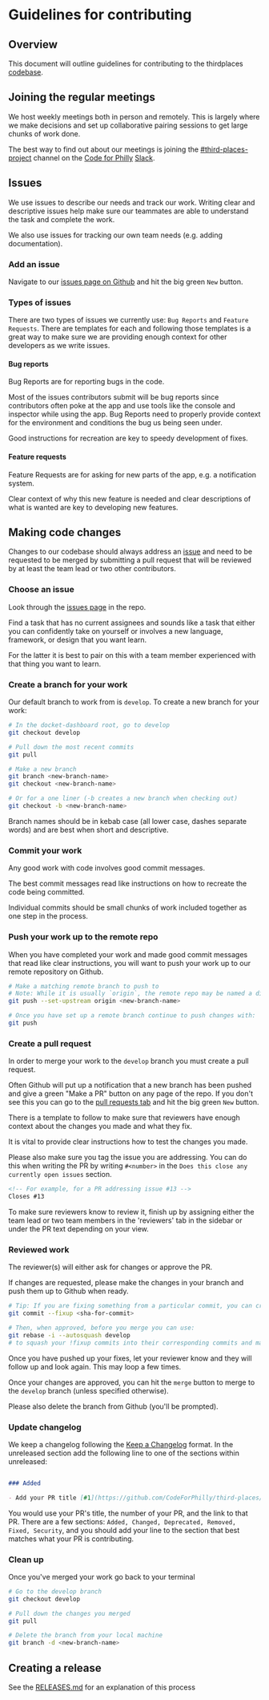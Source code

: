 # Guidelines for contributing

## Overview

This document will outline guidelines for contributing to the thirdplaces [codebase](https://github.com/CodeForPhilly/third-places).

## Joining the regular meetings

We host weekly meetings both in person and remotely. This is largely where we make decisions and set up collaborative pairing sessions to get large chunks of work done.

The best way to find out about our meetings is joining the [#third-places-project](https://codeforphilly.slack.com/archives/C051CV94UV8) channel on the [Code for Philly](https://www.codeforphilly.org/) [Slack](https://www.codeforphilly.org/chat/).

## Issues

We use issues to describe our needs and track our work. Writing clear and descriptive issues help make sure our teammates are able to understand the task and complete the work.

We also use issues for tracking our own team needs (e.g. adding documentation).

### Add an issue

Navigate to our [issues page on Github](https://github.com/CodeForPhilly/third-places/issues) and hit the big green `New` button.

### Types of issues

There are two types of issues we currently use: `Bug Reports` and `Feature Requests`. There are templates for each and following those templates is a great way to make sure we are providing enough context for other developers as we write issues. 

#### Bug reports

Bug Reports are for reporting bugs in the code.

Most of the issues contributors submit will be bug reports since contributors often poke at the app and use tools like the console and inspector while using the app. Bug Reports need to properly provide context for the environment and conditions the bug us being seen under.

Good instructions for recreation are key to speedy development of fixes.

#### Feature requests

Feature Requests are for asking for new parts of the app, e.g. a notification system.

Clear context of why this new feature is needed and clear descriptions of what is wanted are key to developing new features.

## Making code changes

Changes to our codebase should always address an [issue](https://github.com/CodeForPhilly/third-places/issues) and need to be requested to be merged by submitting a pull request that will be reviewed by at least the team lead or two other contributors.

### Choose an issue

Look through the [issues page](https://github.com/CodeForPhilly/third-places/issues) in the repo.

Find a task that has no current assignees and sounds like a task that either you can confidently take on yourself or involves a new language, framework, or design that you want learn.

For the latter it is best to pair on this with a team member experienced with that thing you want to learn. 

### Create a branch for your work

Our default branch to work from is `develop`. To create a new branch for your work:

```sh
# In the docket-dashboard root, go to develop
git checkout develop

# Pull down the most recent commits
git pull

# Make a new branch
git branch <new-branch-name>
git checkout <new-branch-name>

# Or for a one liner (-b creates a new branch when checking out)
git checkout -b <new-branch-name>
```

Branch names should be in kebab case (all lower case, dashes separate words) and are best when short and descriptive.

### Commit your work

Any good work with code involves good commit messages.

The best commit messages read like instructions on how to recreate the code being committed.

Individual commits should be small chunks of work included together as one step in the process.

### Push your work up to the remote repo

When you have completed your work and made good commit messages that read like clear instructions, you will want to push your work up to our remote repository on Github.

```sh
# Make a matching remote branch to push to
# Note: While it is usually `origin`, the remote repo may be named a different alias on your machine
git push --set-upstream origin <new-branch-name>

# Once you have set up a remote branch continue to push changes with:
git push
```

### Create a pull request

In order to merge your work to the `develop` branch you must create a pull request.

Often Github will put up a notification that a new branch has been pushed and give a green "Make a PR" button on any page of the repo. If you don't see this you can go to the [pull requests tab](https://github.com/CodeForPhilly/third-places/pulls) and hit the big green `New` button.

There is a template to follow to make sure that reviewers have enough context about the changes you made and what they fix.

It is vital to provide clear instructions how to test the changes you made.

Please also make sure you tag the issue you are addressing. You can do this when writing the PR by writing `#<number>` in the `Does this close any currently open issues` section.

```md
<!-- For example, for a PR addressing issue #13 -->
Closes #13
```

To make sure reviewers know to review it, finish up by assigning either the team lead or two team members in the 'reviewers' tab in the sidebar or under the PR text depending on your view.

### Reviewed work

The reviewer(s) will either ask for changes or approve the PR.

If changes are requested, please make the changes in your branch and push them up to Github when ready.

```bash
# Tip: If you are fixing something from a particular commit, you can create a !fixup commit with
git commit --fixup <sha-for-commit>

# Then, when approved, before you merge you can use:
git rebase -i --autosquash develop
# to squash your !fixup commits into their corresponding commits and make sure your branch is up to date with develop
```

Once you have pushed up your fixes, let your reviewer know and they will follow up and look again. This may loop a few times.

Once your changes are approved, you can hit the `merge` button to merge to the `develop` branch (unless specified otherwise).

Please also delete the branch from Github (you'll be prompted).

### Update changelog

We keep a changelog following the [Keep a Changelog](https://keepachangelog.com/en/1.0.0/) format. In the unreleased section add the following line to one of the sections within unreleased:

```md

### Added

- Add your PR title [#1](https://github.com/CodeForPhilly/third-places/pull/1)

```

You would use your PR's title, the number of your PR, and the link to that PR. There are a few sections: `Added, Changed, Deprecated, Removed, Fixed, Security`, and you should add your line to the section that best matches what your PR is contributing.

### Clean up

Once you've merged your work go back to your terminal

```sh
# Go to the develop branch
git checkout develop

# Pull down the changes you merged
git pull

# Delete the branch from your local machine
git branch -d <new-branch-name>
```

## Creating a release

See the [RELEASES.md](https://github.com/CodeForPhilly/third-places/blob/develop/RELEASES.md) for an explanation of this process
